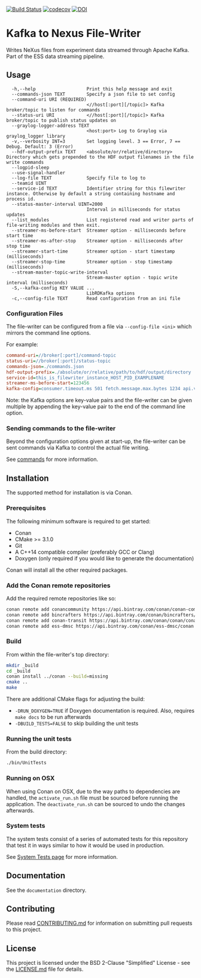 [![Build Status](https://jenkins.esss.dk/dm/job/ess-dmsc/job/kafka-to-nexus/job/master/badge/icon)](https://jenkins.esss.dk/dm/job/ess-dmsc/job/kafka-to-nexus/job/master/)
[![codecov](https://codecov.io/gh/ess-dmsc/kafka-to-nexus/branch/master/graph/badge.svg)](https://codecov.io/gh/ess-dmsc/kafka-to-nexus)
[![DOI](https://zenodo.org/badge/81435658.svg)](https://zenodo.org/badge/latestdoi/81435658)


# Kafka to Nexus File-Writer

Writes NeXus files from experiment data streamed through Apache Kafka.
Part of the ESS data streaming pipeline.

## Usage

```
  -h,--help                   Print this help message and exit
  --commands-json TEXT        Specify a json file to set config
  --command-uri URI (REQUIRED)
                              <//host[:port][/topic]> Kafka broker/topic to listen for commands
  --status-uri URI            <//host[:port][/topic]> Kafka broker/topic to publish status updates on
  --graylog-logger-address TEXT
                              <host:port> Log to Graylog via graylog_logger library
  -v,--verbosity INT=3        Set logging level. 3 == Error, 7 == Debug. Default: 3 (Error)
  --hdf-output-prefix TEXT    <absolute/or/relative/directory> Directory which gets prepended to the HDF output filenames in the file write commands
  --logpid-sleep              
  --use-signal-handler        
  --log-file TEXT             Specify file to log to
  --teamid UINT               
  --service-id TEXT           Identifier string for this filewriter instance. Otherwise by default a string containing hostname and process id.
  --status-master-interval UINT=2000
                              Interval in milliseconds for status updates
  --list_modules              List registered read and writer parts of file-writing modules and then exit.
  --streamer-ms-before-start  Streamer option - milliseconds before start time
  --streamer-ms-after-stop    Streamer option - milliseconds after stop time
  --streamer-start-time       Streamer option - start timestamp (milliseconds)
  --streamer-stop-time        Streamer option - stop timestamp (milliseconds)
  --stream-master-topic-write-interval
                              Stream-master option - topic write interval (milliseconds)
  -S,--kafka-config KEY VALUE ...
                              LibRDKafka options
  -c,--config-file TEXT       Read configuration from an ini file
```

### Configuration Files

The file-writer can be configured from a file via `--config-file <ini>` which mirrors the command line options.

For example:

```ini
command-uri=//broker[:port]/command-topic
status-uri=//broker[:port]/status-topic
commands-json=./commands.json
hdf-output-prefix=./absolute/or/relative/path/to/hdf/output/directory
service-id=this_is_filewriter_instance_HOST_PID_EXAMPLENAME
streamer-ms-before-start=123456
kafka-config=consumer.timeout.ms 501 fetch.message.max.bytes 1234 api.version.request true
```

Note: the Kafka options are key-value pairs and the file-writer can be given multiple by appending the key-value pair to 
the end of the command line option.

### Sending commands to the file-writer

Beyond the configuration options given at start-up, the file-writer can be sent commands via Kafka to control the actual file writing.

See [commands](documentation/commands.md) for more information.

## Installation

The supported method for installation is via Conan.

### Prerequisites

The following minimum software is required to get started:

- Conan
- CMake >= 3.1.0
- Git
- A C++14 compatible compiler (preferably GCC or Clang)
- Doxygen (only required if you would like to generate the documentation)

Conan will install all the other required packages.

### Add the Conan remote repositories

Add the required remote repositories like so:

```bash
conan remote add conancommunity https://api.bintray.com/conan/conan-community/conan
conan remote add bincrafters https://api.bintray.com/conan/bincrafters/public-conan
conan remote add conan-transit https://api.bintray.com/conan/conan/conan-transit
conan remote add ess-dmsc https://api.bintray.com/conan/ess-dmsc/conan
```

### Build

From within the file-writer's top directory:

```bash
mkdir _build
cd _build
conan install ../conan --build=missing
cmake ..
make
```

There are additional CMake flags for adjusting the build:
* `-DRUN_DOXYGEN=TRUE` if Doxygen documentation is required. Also, requires `make docs` to be run afterwards
* `-DBUILD_TESTS=FALSE` to skip building the unit tests

### Running the unit tests

From the build directory:

```bash
./bin/UnitTests
```

### Running on OSX

When using Conan on OSX, due to the way paths to dependencies are handled,
the `activate_run.sh` file must be sourced before running the application. The
`deactivate_run.sh` can be sourced to undo the changes afterwards.

### System tests

The system tests consist of a series of automated tests for this repository that test it in ways similar to how it would 
be used in production.

See [System Tests page](system-tests/README.md) for more information.

## Documentation

See the `documentation` directory.

## Contributing

Please read [CONTRIBUTING.md](CONTRIBUTING.md) for information on submitting pull requests to this project.

## License

This project is licensed under the BSD 2-Clause "Simplified" License - see the [LICENSE.md](LICENSE.md) file for details.
